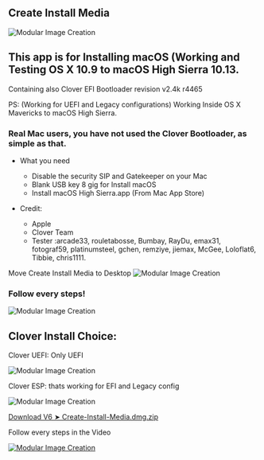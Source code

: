 ## Create Install Media
![Modular Image Creation](https://i11.servimg.com/u/f11/18/50/18/69/appico12.png)
 
## This app is for Installing macOS (Working and Testing OS X 10.9 to macOS High Sierra 10.13.

Containing also Clover EFI Bootloader revision v2.4k r4465

PS: (Working for UEFI and Legacy configurations)
Working Inside OS X Mavericks to macOS High Sierra.


### Real Mac users, you have not used the Clover Bootloader, as simple as that.

* What you need

   - Disable the security SIP and Gatekeeper on your Mac
   - Blank USB key 8 gig for Install macOS
   - Install macOS High Sierra.app (From Mac App Store)
 
* Credit:
 
   - Apple 
   - Clover Team 
   - Tester :arcade33, rouletabosse, Bumbay, RayDu, emax31, fotograf59, platinumsteel, gchen,  remziye,  jiemax, McGee, Loloflat6, Tibbie, chris1111.


Move Create Install Media to Desktop
![Modular Image Creation](https://i11.servimg.com/u/f11/18/50/18/69/captur25.jpg)

### Follow every steps!

![Modular Image Creation](https://i11.servimg.com/u/f11/18/50/18/69/start10.png)


## Clover Install Choice:
Clover UEFI: Only UEFI

![Modular Image Creation](https://i11.servimg.com/u/f11/18/50/18/69/125.png)

Clover ESP: thats working for  EFI and Legacy config

![Modular Image Creation](https://i11.servimg.com/u/f11/18/50/18/69/211.png)


[Download V6 ➤ Create-Install-Media.dmg.zip](https://github.com/chris1111/Create-Install-Media/releases/tag/V6)


Follow every steps in the Video

[![Modular Image Creation](https://i11.servimg.com/u/f11/18/50/18/69/videos10.jpg)](https://www.youtube.com/watch?v=356EejXWwIU)
